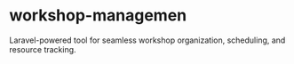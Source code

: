 # workshop-managemen
Laravel-powered tool for seamless workshop organization, scheduling, and resource tracking.

